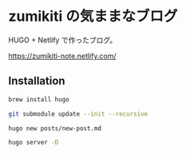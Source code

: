 # zumikiti の気ままなブログ
HUGO + Netlify で作ったブログ。

https://zumikiti-note.netlify.com/

## Installation

```sh
brew install hugo

git submodule update --init --recursive

hugo new posts/new-post.md

hugo server -D
```
